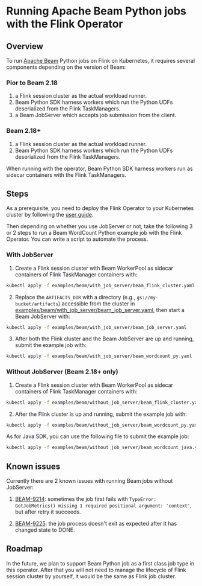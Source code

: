 # Running Apache Beam Python jobs with the Flink Operator

## Overview

To run [Apache Beam](https://beam.apache.org) Python jobs on Flink on Kubernetes, it requires several components
depending on the version of Beam:

### Pior to Beam 2.18

1. a Flink session cluster as the actual workload runner.
2. Beam Python SDK harness workers which run the Python UDFs deserialized from the Flink TaskManagers.
3. a Beam JobServer which accepts job submission from the client.

### Beam 2.18+

1. a Flink session cluster as the actual workload runner.
2. Beam Python SDK harness workers which run the Python UDFs deserialized from the Flink TaskManagers.

When running with the operator, Beam Python SDK harness workers run as sidecar containers with the Flink TaskManagers.

## Steps

As a prerequisite, you need to deploy the Flink Operator to your Kubernetes cluster by following the
[user guide](./user_guide.md).

Then depending on whether you use JobServer or not, take the following 3 or 2 steps to run a Beam WordCount Python
example job with the Flink Operator. You can write a script to automate the process.

### With JobServer

1. Create a Flink session cluster with Beam WorkerPool as sidecar containers of Flink TaskManager containers with:

  ```bash
  kubectl apply -f examples/beam/with_job_server/beam_flink_cluster.yaml
  ```

2. Replace the `ARTIFACTS_DIR` with a directory (e.g., `gs://my-bucket/artifacts`) accessible from the cluster in
  [examples/beam/with_job_server/beam_job_server.yaml](../examples/beam/with_job_server/beam_job_server.yaml), then start a
  Beam JobServer with:

  ```bash
  kubectl apply -f examples/beam/with_job_server/beam_job_server.yaml
  ```

3. After both the Flink cluster and the Beam JobServer are up and running, submit the example job with:

  ```bash
  kubectl apply -f examples/beam/with_job_server/beam_wordcount_py.yaml
  ```

### Without JobServer (Beam 2.18+ only)

1. Create a Flink session cluster with Beam WorkerPool as sidecar containers of Flink TaskManager containers with:

  ```bash
  kubectl apply -f examples/beam/without_job_server/beam_flink_cluster.yaml
  ```

2. After the Flink cluster is up and running, submit the example job with:

  ```bash
  kubectl apply -f examples/beam/without_job_server/beam_wordcount_py.yaml
  ```
  
  As for Java SDK, you can use the following file to submit the example job:
  
  ```bash
  kubectl apply -f examples/beam/without_job_server/beam_wordcount_java.yaml
  ```

## Known issues

Currently there are 2 known issues with running Beam jobs without JobServer:

1. [BEAM-9214](https://issues.apache.org/jira/browse/BEAM-9214): sometimes the job first fails with `TypeError:
  GetJobMetrics() missing 1 required positional argument: 'context'`, but after retry it succeeds.

2. [BEAM-9225](https://issues.apache.org/jira/browse/BEAM-9225): the job process doesn't exit as expected after it has
  changed state to DONE.

## Roadmap

In the future, we plan to support Beam Python job as a first class job type in this operator. After that you will not
need to manage the lifecycle of Flink session cluster by yourself, it would be the same as Flink job cluster.
